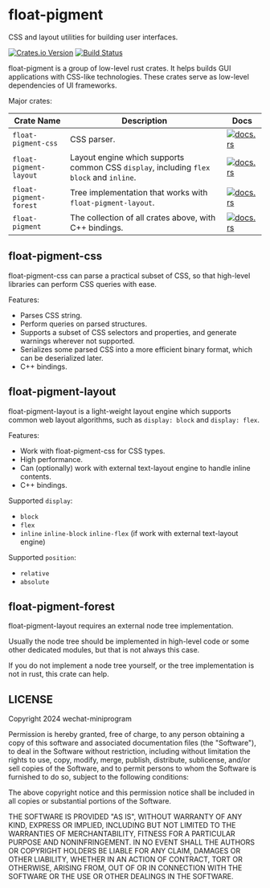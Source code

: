 # float-pigment

CSS and layout utilities for building user interfaces.

[![Crates.io Version](https://img.shields.io/crates/v/float-pigment?style=flat-square)](https://crates.io/crates/float-pigment)
[![Build Status](https://img.shields.io/github/actions/workflow/status/wechat-miniprogram/float-pigment/rust.yml?style=flat-square)](https://github.com/wechat-miniprogram/float-pigment/actions/workflows/rust.yml)

float-pigment is a group of low-level rust crates. It helps builds GUI applications with CSS-like technologies. These crates serve as low-level dependencies of UI frameworks.

Major crates:

| Crate Name | Description | Docs |
| ---------- | ----------- | ---- |
| `float-pigment-css` | CSS parser. | [![docs.rs](https://img.shields.io/docsrs/float-pigment-css?style=flat-square)](https://docs.rs/float-pigment-css) |
| `float-pigment-layout` | Layout engine which supports common CSS `display`, including `flex` `block` and `inline`. | [![docs.rs](https://img.shields.io/docsrs/float-pigment-layout?style=flat-square)](https://docs.rs/float-pigment-layout) |
| `float-pigment-forest` | Tree implementation that works with `float-pigment-layout`. | [![docs.rs](https://img.shields.io/docsrs/float-pigment-forest?style=flat-square)](https://docs.rs/float-pigment-forest) |
| `float-pigment` | The collection of all crates above, with C++ bindings. | [![docs.rs](https://img.shields.io/docsrs/float-pigment?style=flat-square)](https://docs.rs/float-pigment) |


## float-pigment-css

float-pigment-css can parse a practical subset of CSS, so that high-level libraries can perform CSS queries with ease.

Features:

* Parses CSS string.
* Perform queries on parsed structures.
* Supports a subset of CSS selectors and properties, and generate warnings wherever not supported.
* Serializes some parsed CSS into a more efficient binary format, which can be deserialized later.
* C++ bindings.


## float-pigment-layout

float-pigment-layout is a light-weight layout engine which supports common web layout algorithms, such as `display: block` and `display: flex`.

Features:

* Work with float-pigment-css for CSS types.
* High performance.
* Can (optionally) work with external text-layout engine to handle inline contents.
* C++ bindings.

Supported `display`:

* `block`
* `flex`
* `inline` `inline-block` `inline-flex` (if work with external text-layout engine)

Supported `position`:

* `relative`
* `absolute`


## float-pigment-forest

float-pigment-layout requires an external node tree implementation.

Usually the node tree should be implemented in high-level code or some other dedicated modules, but that is not always this case.

If you do not implement a node tree yourself, or the tree implementation is not in rust, this crate can help.


## LICENSE

Copyright 2024 wechat-miniprogram

Permission is hereby granted, free of charge, to any person obtaining a copy of this software and associated documentation files (the "Software"), to deal in the Software without restriction, including without limitation the rights to use, copy, modify, merge, publish, distribute, sublicense, and/or sell copies of the Software, and to permit persons to whom the Software is furnished to do so, subject to the following conditions:

The above copyright notice and this permission notice shall be included in all copies or substantial portions of the Software.

THE SOFTWARE IS PROVIDED "AS IS", WITHOUT WARRANTY OF ANY KIND, EXPRESS OR IMPLIED, INCLUDING BUT NOT LIMITED TO THE WARRANTIES OF MERCHANTABILITY, FITNESS FOR A PARTICULAR PURPOSE AND NONINFRINGEMENT. IN NO EVENT SHALL THE AUTHORS OR COPYRIGHT HOLDERS BE LIABLE FOR ANY CLAIM, DAMAGES OR OTHER LIABILITY, WHETHER IN AN ACTION OF CONTRACT, TORT OR OTHERWISE, ARISING FROM, OUT OF OR IN CONNECTION WITH THE SOFTWARE OR THE USE OR OTHER DEALINGS IN THE SOFTWARE.
